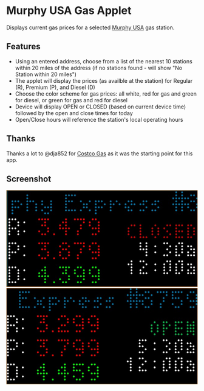 # Murphy USA Gas Applet 

Displays current gas prices for a selected [Murphy USA](https://www.murphyusa.com) gas station.

## Features

* Using an entered address, choose from a list of the nearest 10 stations within 20 miles of the address (if no stations found - will show "No Station within 20 miles")
* The applet will display the prices (as availble at the station) for Regular (R), Premium (P), and Diesel (D)
* Choose the color scheme for gas prices: all white, red for gas and green for diesel, or green for gas and red for diesel
* Device will display OPEN or CLOSED (based on current device time) followed by the open and close times for today
* Open/Close hours will reference the station's local operating hours

## Thanks

Thanks a lot to @dja852 for [Costco Gas](../costcogas/) as it was the starting point for this app.

## Screenshot

![](murphygasclosed.jpg)
![](murphygasopen.jpg)
